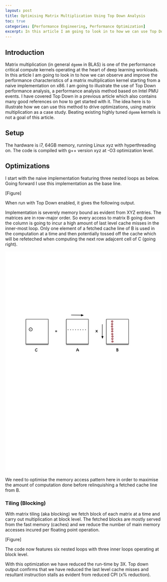 ```yaml
---
layout: post
title: Optimising Matrix Multiplication Using Top Down Analysis
toc: true 
categories: [Performance Engineering, Performance Optimization]
excerpt: In this article I am going to look in to how we can use Top Down microarchitectural analysis method to drive some typical optimizations for matrix multiplication. 
---
```


## Introduction

Matrix multiplication (in general `dgemm` in BLAS) is one of the performance critical compute 
kernels operating at the heart of deep learning workloads. In this article I am going to 
look in to how we can observe and improve the performance characteristics of a matrix 
multiplication kernel starting from a naive implementation on x86. I am going to illustrate the 
use of Top Down performance analysis, a performance analysis method based on Intel PMU events. 
I have covered Top Down in a previous article which also contains many good references on how
to get started with it. The idea here is to illustrate how we can use this method to drive 
optimizations, using matrix multiplication as a case study. Beating existing highly tuned 
`dgemm` kernels is not a goal of this article. 

## Setup

The hardware is i7, 64GB memory, running Linux xyz with hyperthreading on. 
The code is compiled with g++ version xyz at -O3 optimization level.

## Optimizations

I start with the naive implementation featuring three nested loops as below. Going forward I
use this implementation as the base line.

[Figure]

When run with Top Down enabled, it gives the following output. 

Implementation is severely memory bound as evident from XYZ entries. The matrices are in row-major
order. So every access to matrix B going down the column is going to incur a high amount of last level 
cache misses in the inner-most loop. Only one element of a fetched cache line of B is used in the 
computation at a time and then potentially tossed off the cache which will be refeteched when computing
the next row adajcent cell of C (going right). 

![Naive Implementation](2020-7-27-naive.jpg)

We need to optimise the memory access pattern here in order to maximise the amount of computation done
before relinquishing a fetched cache line from B.

### Tiling (Blocking)

With matrix tiling (aka blocking) we fetch block of each matrix at a time and carry out multiplication
at block level. The fetched blocks are mostly served from the fast memory (caches) and we reduce
the number of main memory accesses incured per floating point operation.

[Figure]

The code now features six nested loops with three inner loops operating at block level.

With this optimization we have reduced the run-time by 3X. Top down output confirms that we
have reduced the last level cache misses and resultant instruction stalls as evident from 
reduced CPI (x% reduction). 

